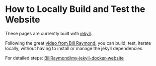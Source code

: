 # How to Locally Build and Test the Website

These pages are currently built with [jekyll](https://jekyllrb.com/).

Following the great [video from Bill Raymond](https://www.youtube.com/watch?v=owHfKAbJ6_M), you can build, test, iterate locally, without having to install or manage the jekyll dependencies.

For detailed steps: [BillRaymond/my-jekyll-docker-website](https://github.com/BillRaymond/my-jekyll-docker-website)
